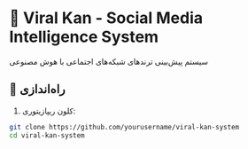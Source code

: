 # 🚀 Viral Kan - Social Media Intelligence System

سیستم پیش‌بینی ترندهای شبکه‌های اجتماعی با هوش مصنوعی

## 🔧 راه‌اندازی

1. کلون ریپازیتوری:
```bash
git clone https://github.com/yourusername/viral-kan-system
cd viral-kan-system